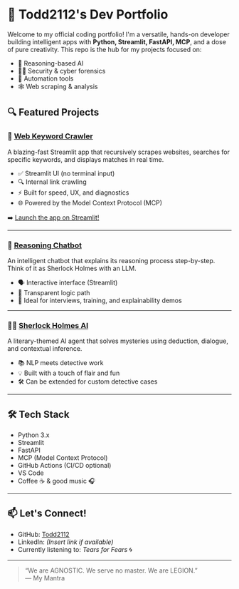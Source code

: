 # 🚀 Todd2112's Dev Portfolio

Welcome to my official coding portfolio! I'm a versatile, hands-on developer building intelligent apps with **Python, Streamlit, FastAPI, MCP**, and a dose of pure creativity. This repo is the hub for my projects focused on:

- 🧠 Reasoning-based AI
- 🕵️‍♂️ Security & cyber forensics
- 🧰 Automation tools
- 🕸️ Web scraping & analysis

## 🔍 Featured Projects

### 📌 [Web Keyword Crawler](./web-keyword-crawler/)
A blazing-fast Streamlit app that recursively scrapes websites, searches for specific keywords, and displays matches in real time. 

- ✅ Streamlit UI (no terminal input)
- 🔍 Internal link crawling
- ⚡ Built for speed, UX, and diagnostics
- 🌐 Powered by the Model Context Protocol (MCP)

➡️ [Launch the app on Streamlit!](https://web-keyword.streamlit.app/) 

---

### 🧠 [Reasoning Chatbot](./reasoning-ai-chatbot/)
An intelligent chatbot that explains its reasoning process step-by-step. Think of it as Sherlock Holmes with an LLM.

- 🗣️ Interactive interface (Streamlit)
- 🔎 Transparent logic path
- 🧰 Ideal for interviews, training, and explainability demos

---

### 🕵️‍♂️ [Sherlock Holmes AI](./sherlock-holmes-ai/)
A literary-themed AI agent that solves mysteries using deduction, dialogue, and contextual inference.

- 📚 NLP meets detective work
- 💡 Built with a touch of flair and fun
- 🛠️ Can be extended for custom detective cases

---

## 🛠 Tech Stack

- Python 3.x
- Streamlit
- FastAPI
- MCP (Model Context Protocol)
- GitHub Actions (CI/CD optional)
- VS Code
- Coffee ☕ & good music 🎧

---

## 📫 Let's Connect!

- GitHub: [Todd2112](https://github.com/Todd2112)
- LinkedIn: *(Insert link if available)*
- Currently listening to: *Tears for Fears* 🌀

---

> “We are AGNOSTIC. We serve no master. We are LEGION.”  
> — My Mantra
